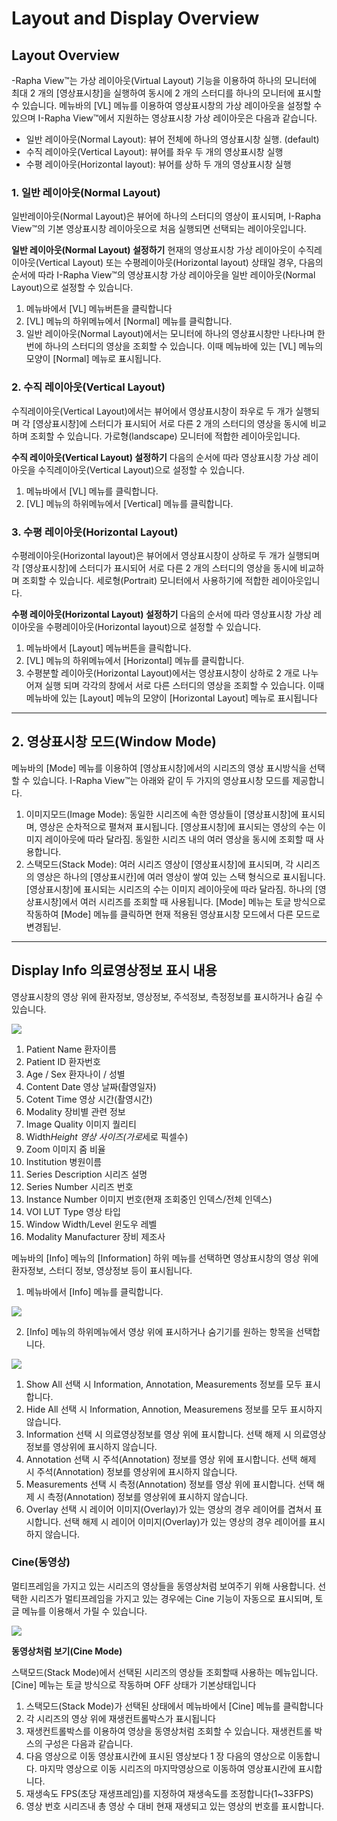 # Layout and Display Overview 

## Layout Overview

-Rapha View™는 가상 레이아웃(Virtual Layout) 기능을 이용하여 하나의 모니터에 최대 2 개의 [영상표시창]을 실행하여 동시에 2 개의 스터디를 하나의 모니터에 표시할 수 있습니다.
메뉴바의 [VL] 메뉴를 이용하여 영상표시창의 가상 레이아웃을 설정할 수 있으며 I-Rapha View™에서 지원하는 영상표시창 가상 레이아웃은 다음과 같습니다.
- 일반 레이아웃(Normal Layout): 뷰어 전체에 하나의 영상표시창 실행. (default)
- 수직 레이아웃(Vertical Layout): 뷰어를 좌우 두 개의 영상표시창 실행
- 수평 레이아웃(Horizontal layout): 뷰어를 상하 두 개의 영상표시창 실행


### 1. 일반 레이아웃(Normal Layout)
일반레이아웃(Normal Layout)은 뷰어에 하나의 스터디의 영상이 표시되며, I-Rapha View™의 기본
영상표시창 레이아웃으로 처음 실행되면 선택되는 레이아웃입니다.

**일반 레이아웃(Normal Layout) 설정하기**
현재의 영상표시창 가상 레이아웃이 수직레이아웃(Vertical Layout) 또는 수평레이아웃(Horizontal layout) 상태일 경우, 다음의 순서에 따라 I-Rapha View™의 영상표시창 가상 레이아웃을 일반 레이아웃(Normal Layout)으로 설정할 수 있습니다.
1. 메뉴바에서 [VL] 메뉴버튼을 클릭합니다
2. [VL] 메뉴의 하위메뉴에서 [Normal] 메뉴를 클릭합니다.
3. 일반 레이아웃(Normal Layout)에서는 모니터에 하나의 영상표시창만 나타나며 한 번에
하나의 스터디의 영상을 조회할 수 있습니다. 이때 메뉴바에 있는 [VL] 메뉴의 모양이 [Normal] 메뉴로 표시됩니다.


### 2. 수직 레이아웃(Vertical Layout)
수직레이아웃(Vertical Layout)에서는 뷰어에서 영상표시창이 좌우로 두 개가 실행되며 각
[영상표시창]에 스터디가 표시되어 서로 다른 2 개의 스터디의 영상을 동시에 비교하며 조회할 수 있습니다. 가로형(landscape) 모니터에 적합한 레이아웃입니다.

**수직 레이아웃(Vertical Layout) 설정하기**
다음의 순서에 따라 영상표시창 가상 레이아웃을 수직레이아웃(Vertical Layout)으로 설정할 수 있습니다.
1. 메뉴바에서 [VL] 메뉴를 클릭합니다. 
2. [VL] 메뉴의 하위메뉴에서 [Vertical] 메뉴를 클릭합니다.


### 3. 수평 레이아웃(Horizontal Layout)
수평레이아웃(Horizontal layout)은 뷰어에서 영상표시창이 상하로 두 개가 실행되며 각 [영상표시창]에 스터디가 표시되어 서로 다른 2 개의 스터디의 영상을 동시에 비교하며 조회할 수 있습니다. 세로형(Portrait) 모니터에서 사용하기에 적합한 레이아웃입니다.

**수평 레이아웃(Horizontal Layout) 설정하기**
다음의 순서에 따라 영상표시창 가상 레이아웃을 수평레이아웃(Horizontal layout)으로 설정할 수 있습니다.
1. 메뉴바에서 [Layout] 메뉴버튼을 클릭합니다.
2. [VL] 메뉴의 하위메뉴에서 [Horizontal] 메뉴를 클릭합니다.
3. 수평분할 레이아웃(Horizontal Layout)에서는 영상표시창이 상하로 2 개로 나누어져 실행 되며 각각의 창에서 서로 다른 스터디의 영상을 조회할 수 있습니다. 이때 메뉴바에 있는 [Layout] 메뉴의 모양이 [Horizontal Layout] 메뉴로 표시됩니다
-------------


## 2. 영상표시창 모드(Window Mode)
메뉴바의 [Mode] 메뉴를 이용하여 [영상표시창]에서의 시리즈의 영상 표시방식을 선택할 수
있습니다.
I-Rapha View™는 아래와 같이 두 가지의 영상표시창 모드를 제공합니다.
1. 이미지모드(Image Mode): 동일한 시리즈에 속한 영상들이 [영상표시창]에 표시되며, 영상은 순차적으로 펼쳐져 표시됩니다. [영상표시창]에 표시되는 영상의 수는 이미지 레이아웃에 따라 달라짐. 동일한 시리즈 내의 여러 영상을 동시에 조회할 때 사용합니다.
2. 스택모드(Stack Mode): 여러 시리즈 영상이 [영상표시창]에 표시되며, 각 시리즈의 영상은 하나의 [영상표시칸]에 여러 영상이 쌓여 있는 스택 형식으로 표시됩니다. [영상표시창]에
표시되는 시리즈의 수는 이미지 레이아웃에 따라 달라짐. 하나의 [영상표시창]에서 여러 시리즈를 조회할 때 사용됩니다.
[Mode] 메뉴는 토글 방식으로 작동하여 [Mode] 메뉴를 클릭하면 현재 적용된 영상표시창 모드에서 다른 모드로 변경됩닏.

--------

## Display Info 의료영상정보 표시 내용

영상표시창의 영상 위에 환자정보, 영상정보, 주석정보, 측정정보를 표시하거나 숨길 수 있습니다.


![](img/dicominfo_ex.png)

1. Patient Name 환자이름
2. Patient ID 환자번호
3. Age / Sex 환자나이 / 성별
4. Content Date 영상 날짜(촬영일자)
5. Cotent Time 영상 시간(촬영시간)
6. Modality 장비별 관련 정보
7. Image Quality 이미지 퀄리티
8. Width*Height 영상 사이즈(가로*세로 픽셀수)
9. Zoom 이미지 줌 비율
10. Institution 병원이름
11. Series Description 시리즈 설명
12. Series Number 시리즈 번호
13. Instance Number 이미지 번호(현재 조회중인 인덱스/전체 인덱스)
14. VOI LUT Type 영상 타입
15. Window Width/Level 윈도우 레벨
16. Modality Manufacturer 장비 제조사


메뉴바의 [Info] 메뉴의 [Information] 하위 메뉴를 선택하면 영상표시창의 영상 위에 환자정보,
스터디 정보, 영상정보 등이 표시됩니다.


1. 메뉴바에서 [Info] 메뉴를 클릭합니다.

![](img/displayinfo.png)

2. [Info] 메뉴의 하위메뉴에서 영상 위에 표시하거나 숨기기를 원하는 항목을 선택합니다.


![](img/displayinfo_ex.png)

1. Show All 선택 시 Information, Annotation, Measurements 정보를 모두 표시합니다.
2. Hide All 선택 시 Information, Annotion, Measuremens 정보를 모두 표시하지 않습니다.
3. Information 선택 시 의료영상정보를 영상 위에 표시합니다. 선택 해제 시 의료영상정보를 영상위에 표시하지 않습니다.
4. Annotation 선택 시 주석(Annotation) 정보를 영상 위에 표시합니다. 선택 해제 시 주석(Annotation) 정보를 영상위에 표시하지 않습니다.
5. Measurements 선택 시 측정(Annotation) 정보를 영상 위에 표시합니다. 선택 해제 시 측정(Annotation) 정보를 영상위에 표시하지 않습니다.
6. Overlay 선택 시 레이어 이미지(Overlay)가 있는 영상의 경우 레이어를 겹쳐서 표시합니다. 선택 해제 시 레이어 이미지(Overlay)가 있는 영상의 경우 레이어를 표시 하지 않습니다.


### Cine(동영상)

멀티프레임을 가지고 있는 시리즈의 영상들을 동영상처럼 보여주기 위해 사용합니다.
선택한 시리즈가 멀티프레임을 가지고 있는 경우에는 Cine 기능이 자동으로 표시되며, 토글 메뉴를 이용해서 가릴 수 있습니다.


![](img/cine_ex.png)


**동영상처럼 보기(Cine Mode)**

스택모드(Stack Mode)에서 선택된 시리즈의 영상들 조회할때 사용하는 메뉴입니다.
[Cine] 메뉴는 토글 방식으로 작동하며 OFF 상태가 기본상태입니다
1. 스택모드(Stack Mode)가 선택된 상태에서 메뉴바에서 [Cine] 메뉴를 클릭합니다
2. 각 시리즈의 영상 위에 재생컨트롤박스가 표시됩니다
3. 재생컨트롤박스를 이용하여 영상을 동영상처럼 조회할 수 있습니다. 재생컨트롤 박스의 구성은 다음과 같습니다.
4. 다음 영상으로 이동 영상표시칸에 표시된 영상보다 1 장 다음의 영상으로 이동합니다.
마지막 영상으로 이동 시리즈의 마지막영상으로 이동하여 영상표시칸에 표시합니다.
8. 재생속도 FPS(초당 재생프레임)를 지정하여 재생속도를 조정합니다(1~33FPS)
9. 영상 번호 시리즈내 총 영상 수 대비 현재 재생되고 있는 영상의 번호를 표시합니다.




